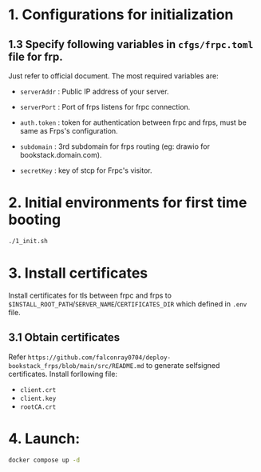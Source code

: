 # 1. Configurations for initialization

## 1.3 Specify following variables in `cfgs/frpc.toml` file for frp.
Just refer to official document.
The most required variables are:

* `serverAddr` : Public IP address of your server.
* `serverPort` : Port of frps listens for frpc connection.

* `auth.token` : token for authentication between frpc and frps, must be same as Frps's configuration.
* `subdomain` : 3rd subdomain for frps routing (eg: drawio for bookstack.domain.com).

* `secretKey` : key of stcp for Frpc's visitor. 

# 2. Initial environments for first time booting
```bash
./1_init.sh
```

# 3. Install certificates

Install certificates for tls between frpc and frps to `$INSTALL_ROOT_PATH`/`SERVER_NAME`/`CERTIFICATES_DIR` which defined in `.env` file.


## 3.1 Obtain certificates

Refer `https://github.com/falconray0704/deploy-bookstack_frps/blob/main/src/README.md` to generate selfsigned certificates.
Install forllowing file:

* `client.crt`
* `client.key`
* `rootCA.crt`

# 4. Launch:

```bash
docker compose up -d
```


